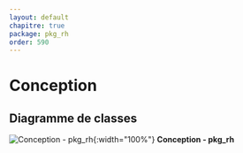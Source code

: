 ```yaml
---
layout: default
chapitre: true
package: pkg_rh
order: 590
---
```


# Conception

## Diagramme de classes

![Conception - pkg_rh ](/soli-lms/diagrammes/pkg_rh/classes_pkg_rh.svg){:width="100%"}
**Conception - pkg_rh**
